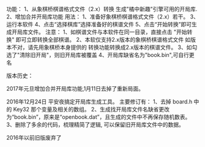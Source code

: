﻿功能：
    1、从象棋桥棋谱格式文件（2.x）转换
       生成"橘中新趣"引擎可用的开局库.
    2、增加合并开局库功能
用法：
    1、准备好象棋桥棋谱格式文件（2.x）若干。
    3、运行本软件
    4、点击“选择棋库”选择准备好的棋谱文件
    5、点击“开始转换”即可生成开局库文件。
注意：
    1、如棋谱文件与本软件在同一目录，直接点击
      "开始转换" 即可立即转换全部棋谱。
    2、本软仅支持2.x版本的象棋桥棋谱格式文件
       如版本不对，请先用象棋桥本身提供的
       转换功能转换成2.x版本的棋谱文件。
    3、如勾选了"清除旧开局"，则旧开局库被覆盖
    4、开局库缺省名为"book.bin",可自行更名


版本历史：

2017年元旦增加合并开局库功能,1月11日去掉了重新局面。

2016年12月24日
    平安夜搞定开局库生成工具。
    主要修订有：
    1、去掉 board.h 中的 Key32 那个变量及相关的数组。
    2、生成找开局库文件名缺省更改为“book.bin”，原来是“openbook.dat”，且生成的文件中不再保存随机数表。
    3、删除了多余的代码，梳理精简了逻辑, 可以保留旧开局库文件中的数据。

2016年以前旧版废弃了
